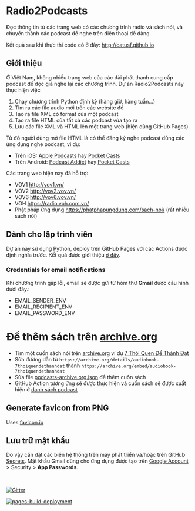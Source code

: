 # Radio2Podcasts
Đọc thông tin từ các trang web có các chương trình radio và sách nói, và chuyển thành các podcast để nghe trên điện thoại dễ dàng.

Kết quả sau khi thực thi code có ở đây: http://catusf.github.io

## Giới thiệu
Ở Việt Nam, không nhiều trang web của các đài phát thanh cung cấp podcast để đọc giả nghe lại các chương trình. Dự án Radio2Podcasts này thực hiện việc
1. Chạy chương trình Python định kỳ (hàng giờ, hàng tuần...)
2. Tìm ra các file audio mới trên các website đó
3. Tạo ra file XML có format của một podcast
4. Tạo ra file HTML của tất cả các podcast vừa tạo ra
5. Lưu các file XML và HTML lên một trang web (hiện dùng GitHub Pages)

Từ đó người dùng mở file HTML là có thể đăng ký nghe podcast dùng các ứng dụng nghe podcast, ví dụ:
- Trên iOS: [Apple Podcasts](https://apps.apple.com/us/app/apple-podcasts/id525463029) hay [Pocket Casts](https://apps.apple.com/au/app/pocket-casts/id414834813)
- Trên Android: [Podcast Addict](https://play.google.com/store/apps/details?id=com.bambuna.podcastaddict&hl=en&gl=US) hay [Pocket Casts](https://play.google.com/store/apps/details?id=au.com.shiftyjelly.pocketcasts)

Các trang web hiện nay đã hỗ trợ:
- VOV1 http://vov1.vn/
- VOV2 http://vov2.vov.vn/
- VOV6 http://vov6.vov.vn/
- VOH https://radio.voh.com.vn/
- Phật pháp ứng dụng https://phatphapungdung.com/sach-noi/ (rất nhiều sách nói)

## Dành cho lập trình viên

Dự án này sử dụng Python, deploy trên GitHub Pages với các Actions được định nghĩa trước. Kết quả được giới thiệu [ở đây](https://catusf.github.io/).

### Credentials for email notifications
Khi chương trình gặp lỗi, email sẽ được gửi từ hòm thư **Gmail** được cấu hình dưới đây.:
- EMAIL_SENDER_ENV
- EMAIL_RECIPIENT_ENV
- EMAIL_PASSWORD_ENV

# Để thêm sách trên [archive.org](http://archive.org/)
- Tìm một cuốn sách nói trên [archive.org](http://archive.org/) ví dụ [7 Thói Quen Để Thành Đạt](https://archive.org/details/audiobook-7thoiquendethanhdat)
- Sửa đường dẫn từ `https://archive.org/details/audiobook-7thoiquendethanhdat` thành `https://archive.org/embed/audiobook-7thoiquendethanhdat`
- Sửa file [podcasts-archive.org.json](https://github.com/catusf/radio2podcasts/blob/master/podcasts-archive.org.json) để thêm cuốn sách
- GitHub Action tương ứng sẽ được thực hiện và cuốn sách sẽ được xuất hiện ở [danh sách podcast](https://www.catusfelis.xyz/radio2podcasts/index-archive.html)

## Generate favicon from PNG
Uses [favicon.io](https://favicon.io/favicon-converter/)

## Lưu trữ mật khẩu
Do vậy cần đặt các biến hệ thống trên máy phát triển và/hoặc trên GitHub [Secrets](https://github.com/catusf/radio2podcasts/settings/secrets). Mật khẩu Gmail dùng cho ứng dụng được tạo trên [Google Account](https://myaccount.google.com)  > Security > **App Passwords**.

<br>

[![Gitter](https://badges.gitter.im/radio2podcasts/community.svg)](https://gitter.im/radio2podcasts/community?utm_source=badge&utm_medium=badge&utm_campaign=pr-badge)

[![pages-build-deployment](https://github.com/catusf/radio2podcasts/actions/workflows/pages/pages-build-deployment/badge.svg)](https://github.com/catusf/radio2podcasts/actions/workflows/pages/pages-build-deployment)
